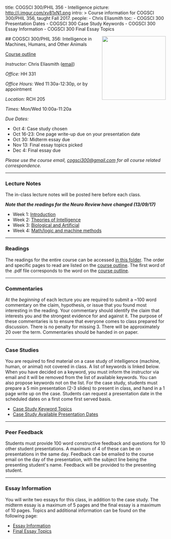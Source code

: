 title: COGSCI 300/PHIL 356 - Intelligence
picture: http://i.imgur.com/xy81xN1.png
intro: >
    Course information for COGSCI 300/PHIL 356, taught Fall 2017.
people:
    - Chris Eliasmith
toc:
    - COGSCI 300 Presentation Dates
    - COGSCI 300 Case Study Keywords
    - COGSCI 300 Essay Information
    - COGSCI 300 Final Essay Topics

<img style="float: right;" width=200 src="http://i.imgur.com/LTfECh7.png">
##  COGSCI 300/PHIL 356: Intelligence in Machines, Humans, and Other Animals

[Course outline](https://drive.google.com/open?id=0Bw1vzEJL0FzyZWdlaFdTS3V2WDg)

_Instructor:_ Chris Eliasmith ([email](mailto:cogsci300@gmail.com))

_Office:_ HH 331

_Office Hours:_ Wed 11:30a-12:30p, or by appointment

_Location:_ RCH 205

_Times:_ Mon/Wed 10:00a-11:20a

_Due Dates:_ 

 * Oct 4: Case study chosen
 * Oct 16-23: One page write-up due on your presentation date
 * Oct 30: Midterm essay due
 * Nov 13: Final essay topics picked
 * Dec 4: Final essay due

*Please use the course email, [cogsci300@gmail.com](mailto:cogsci300@gmail.com) for all course related correspondence.*

* * *

### Lecture Notes

The in-class lecture notes will be posted here before each class.

***Note that the readings for the Neuro Review have changed (13/09/17)***

 * Week 1: [Introduction](https://drive.google.com/open?id=0Bw1vzEJL0FzyV3FkTWk3N3BDYWs)
 * Week 2: [Theories of Intelligence](https://drive.google.com/open?id=0Bw1vzEJL0FzyVWJGNUFodkFwcFU)
 * Week 3: [Biological and Artificial](https://drive.google.com/open?id=0Bw1vzEJL0FzyVXc3VXNFbUJTOWs)
 * Week 4: [Math/logic and machine methods](https://drive.google.com/open?id=0Bw1vzEJL0FzyaWxEdnRpcUZzVFU)

* * *

### Readings

The readings for the entire course can be accessed [in this folder](https://drive.google.com/drive/u/3/folders/0Bw1vzEJL0FzySUdjSEJqeExwMkk). The order and specific pages to read are listed on the [course outline](https://drive.google.com/open?id=0Bw1vzEJL0FzyZWdlaFdTS3V2WDg). The first word of the .pdf file corresponds to the word on the [course outline](https://drive.google.com/open?id=0Bw1vzEJL0FzyZWdlaFdTS3V2WDg).

* * * 

### Commentaries

At the _beginning_ of each lecture you are required to submit a ~100 word commentary on the claim, hypothesis, or issue that you found most interesting in the reading. Your commentary should identify the claim that interests you and the strongest evidence for and against it. The purpose of these commentaries is to ensure that everyone comes to class prepared for discussion. There is no penalty for missing 3. There will be approximately 20 over the term. Commentaries should be handed in on paper.

* * *

### Case Studies

You are required to find material on a case study of intelligence (machine, human, or animal) not covered in class. A list of keywords is linked below. When you have decided on a keyword, you must inform the instructor via email and it will be removed from the list of available keywords. You can also propose keywords not on the list. For the case study, students must prepare a 5 min presentation (2-3 slides) to present in class, and hand in a 1 page write up on the case. Students can request a presentation date in the scheduled dates on a first come first served basis. 

 * [Case Study Keyword Topics](/courses/cogsci-300/cogsci-300-case-study-keywords.html)
 * [Case Study Available Presentation Dates](/courses/cogsci-300/cogsci-300-presentation-dates.html)

* * *

### Peer Feedback

Students must provide 100 word constructive feedback and questions for 10 other student presentations. A maximum of 4 of these can be on presentations in the same day. Feedback can be emailed to the course email on the day of the presentation, with the subject line being the presenting student's name. Feedback will be provided to the presenting student.

* * * 

### Essay Information

You will write two essays for this class, in addition to the case study.  The midterm essay is a maximum of 5 pages and the final essay is a maximum of 10 pages. Topics and additional information can be found on the following page:

 * [Essay Information](/courses/cogsci-300/cogsci-300-essay-information.html)
 * [Final Essay Topics](/courses/cogsci-300/cogsci-300-final-essay-topics.html)



